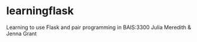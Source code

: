 # learningflask
Learning to use Flask and pair programming in BAIS:3300
Julia Meredith & Jenna Grant

